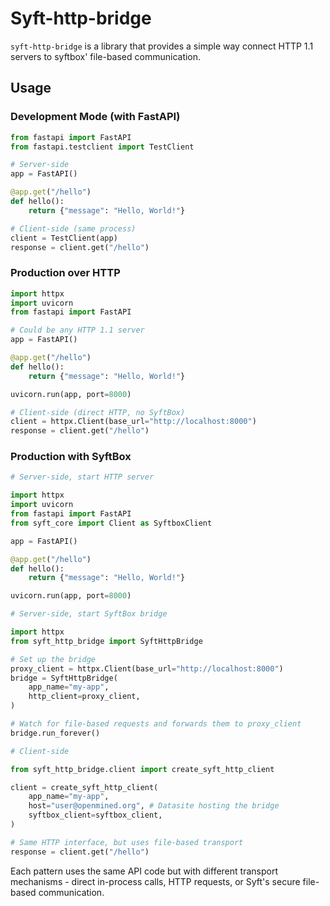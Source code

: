 # Syft-http-bridge

`syft-http-bridge` is a library that provides a simple way connect HTTP 1.1 servers to syftbox' file-based communication.


## Usage

### Development Mode (with FastAPI)
```python
from fastapi import FastAPI
from fastapi.testclient import TestClient

# Server-side
app = FastAPI()

@app.get("/hello")  
def hello():
    return {"message": "Hello, World!"}

# Client-side (same process)
client = TestClient(app)
response = client.get("/hello")
```

### Production over HTTP
```python
import httpx
import uvicorn
from fastapi import FastAPI

# Could be any HTTP 1.1 server
app = FastAPI()

@app.get("/hello")
def hello():
    return {"message": "Hello, World!"}

uvicorn.run(app, port=8000)
```

```python
# Client-side (direct HTTP, no SyftBox)
client = httpx.Client(base_url="http://localhost:8000")
response = client.get("/hello")
```

### Production with SyftBox
```python
# Server-side, start HTTP server

import httpx
import uvicorn
from fastapi import FastAPI
from syft_core import Client as SyftboxClient

app = FastAPI()

@app.get("/hello")
def hello():
    return {"message": "Hello, World!"}

uvicorn.run(app, port=8000)
```

```python
# Server-side, start SyftBox bridge

import httpx
from syft_http_bridge import SyftHttpBridge

# Set up the bridge
proxy_client = httpx.Client(base_url="http://localhost:8000")
bridge = SyftHttpBridge(
    app_name="my-app",
    http_client=proxy_client,
)

# Watch for file-based requests and forwards them to proxy_client
bridge.run_forever()
```

```python
# Client-side

from syft_http_bridge.client import create_syft_http_client

client = create_syft_http_client(
    app_name="my-app",
    host="user@openmined.org", # Datasite hosting the bridge
    syftbox_client=syftbox_client,
)

# Same HTTP interface, but uses file-based transport
response = client.get("/hello")
```

Each pattern uses the same API code but with different transport mechanisms - direct in-process calls, HTTP requests, or Syft's secure file-based communication.
